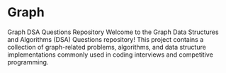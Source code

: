 # Graph
Graph DSA Questions Repository  Welcome to the Graph Data Structures and Algorithms (DSA) Questions repository! This project contains a collection of graph-related problems, algorithms, and data structure implementations commonly used in coding interviews and competitive programming.
